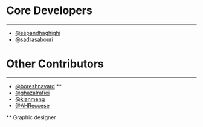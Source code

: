 # Core Developers
----------
- [@sepandhaghighi](http://github.com/sepandhaghighi)
- [@sadrasabouri](https://github.com/sadrasabouri)

# Other Contributors
----------
- [@boreshnavard](https://github.com/boreshnavard) **
- [@ghazalrafiei](https://github.com/ghazalrafiei)
- [@kianmeng](https://github.com/kianmeng)
- [@AHReccese](https://github.com/AHReccese)


** Graphic designer
